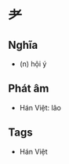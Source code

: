 # 耂

## Nghĩa
* (n) hội ý

## Phát âm
* Hán Việt: lão

## Tags
* Hán Việt

<script>window.HANZI_FIELD='耂';</script>

